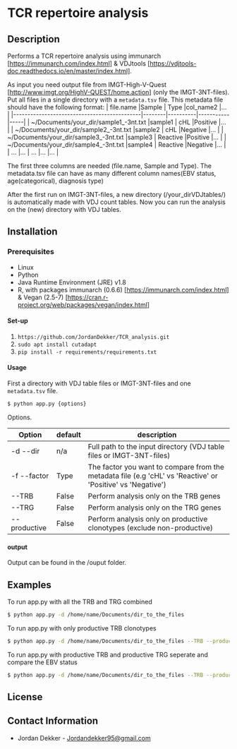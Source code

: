# TCR repertoire analysis
  
## Description
Performs a TCR repertoire analysis using immunarch [https://immunarch.com/index.html] & VDJtools [https://vdjtools-doc.readthedocs.io/en/master/index.html].

As input you need output file from IMGT-High-V-Quest [http://www.imgt.org/HighV-QUEST/home.action] (only the IMGT-3NT-files). Put all files in a single directory with a `metadata.tsv` file. This metadata file should have the following format:
| file.name                                  |Sample  | Type     |col_name2  |...  |
|---------------------------------------------|--------|----------|-----------|-----|
| ~/Documents/your_dir/sample1_-3nt.txt       |sample1 | cHL      |Positive   |...  |
| ~/Documents/your_dir/sample2_-3nt.txt       |sample2 | cHL      |Negative   |...  |
| ~/Documents/your_dir/sample3_-3nt.txt       |sample3 | Reactive |Positive   |...  |
| ~/Documents/your_dir/sample4_-3nt.txt       |sample4 | Reactive |Negative   |...  |
| ...                                         |...     | ...      |...        |...  |

The first three columns are needed (file.name, Sample and Type). The metadata.tsv file can have as many different column names(EBV status, age(categorical), diagnosis type)

After the first run on IMGT-3NT-files, a new directory (/your_dirVDJtables/) is automatically made with VDJ count tables. Now you can run the analysis on the (new) directory with VDJ tables. 

## Installation 


### Prerequisites
* Linux
* Python
* Java Runtime Environment (JRE) v1.8
* R,  with packages immunarch (0.6.6) [https://immunarch.com/index.html] & Vegan (2.5-7) [https://cran.r-project.org/web/packages/vegan/index.html]

#### Set-up
1. `https://github.com/JordanDekker/TCR_analysis.git`
2. `sudo apt install cutadapt`
3. `pip install -r requirements/requirements.txt`

#### Usage

First a directory with VDJ table files or IMGT-3NT-files and one `metadata.tsv` file.

```bash
$ python app.py {options}
```
Options.

| Option         |default | description                                                                                                               |
|----------------|--------|---------------------------------------------------------------------------------------------------------------------------|
| -d --dir       |n/a     | Full path to the input directory (VDJ table files or IMGT-3NT-files)                                                      |
| -f --factor    |Type    | The factor you want to compare from the metadata file (e.g 'cHL' vs 'Reactive' or 'Positive' vs 'Negative')               |
| --TRB          |False   | Perform analysis only on the TRB genes                                                                                    |
| --TRG          |False   | Perform analysis only on the TRG genes                                                                                    |
| --productive   |False   | Perform analysis only on productive clonotypes (exclude non-productive)                                                   |

#### output
Output can be found in the /ouput folder.

## Examples

To run app.py with all the TRB and TRG combined
```bash
$ python app.py -d /home/name/Documents/dir_to_the_files 
```

To run app.py with only productive TRB clonotypes
```bash
$ python app.py -d /home/name/Documents/dir_to_the_files --TRB --productive
```

To run app.py with productive TRB and productive TRG seperate and compare the EBV status
```bash
$ python app.py -d /home/name/Documents/dir_to_the_files --TRB --productive -f EBV
```

## License

## Contact Information
*  Jordan Dekker - Jordandekker95@gmail.com
